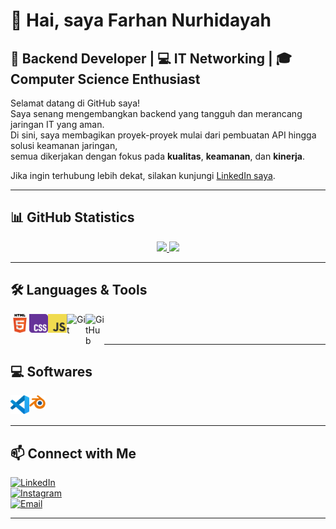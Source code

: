 # 👋 Hai, saya Farhan Nurhidayah  

## 🚀 Backend Developer | 💻 IT Networking | 🎓 Computer Science Enthusiast  

Selamat datang di GitHub saya!  
Saya senang mengembangkan backend yang tangguh dan merancang jaringan IT yang aman.  
Di sini, saya membagikan proyek-proyek mulai dari pembuatan API hingga solusi keamanan jaringan,  
semua dikerjakan dengan fokus pada **kualitas**, **keamanan**, dan **kinerja**.

Jika ingin terhubung lebih dekat, silakan kunjungi [LinkedIn saya](https://www.linkedin.com/in/farhan-nurhidayah-9a2760221/).  

---

## 📊 GitHub Statistics  
<p align="center">
<a href="https://github.com/farhannurhidayah">
  <img height="180em" src="https://github-readme-stats-eight-theta.vercel.app/api?username=farhannurhidayah&show_icons=true&theme=algolia&include_all_commits=true&count_private=true"/>
  <img height="180em" src="https://github-readme-stats-eight-theta.vercel.app/api/top-langs/?username=farhannurhidayah&layout=compact&langs_count=8&theme=algolia"/>
</a>
</p>

---

## 🛠 Languages & Tools  

<a href="https://www.w3.org/html/" target="_blank"><img align="left" alt="HTML5" width="30px" src="https://raw.githubusercontent.com/github/explore/main/topics/html/html.png" /></a>
<a href="https://www.w3schools.com/css/" target="_blank"><img align="left" alt="CSS3" width="30px" src="https://raw.githubusercontent.com/github/explore/main/topics/css/css.png" /></a>
<a href="https://www.w3schools.com/js/" target="_blank"><img align="left" alt="JavaScript" width="30px" src="https://raw.githubusercontent.com/github/explore/main/topics/javascript/javascript.png" /></a>
<a href="https://git-scm.com/" target="_blank"><img align="left" alt="Git" width="30px" src="https://www.vectorlogo.zone/logos/git-scm/git-scm-icon.svg"/></a>
<a href="https://github.com/" target="_blank"><img align="left" alt="GitHub" width="30px" src="https://github.githubassets.com/images/modules/logos_page/GitHub-Mark.png"/></a>
<br /><br />

---

## 💻 Softwares  

<img align="left" alt="Visual Studio Code" width="30px" src="https://raw.githubusercontent.com/github/explore/main/topics/visual-studio-code/visual-studio-code.png" />
<a href="https://www.blender.org" target="_blank"> <img align="left" alt="Photoshop" width="26px" src="https://github.com/Aakarsh-B/trying-repos/blob/master/blender.png?raw=true"/> </a>
<br /><br />

---

## 📫 Connect with Me  

[![LinkedIn](https://img.shields.io/badge/LinkedIn-Profile-blue?style=flat-square&logo=linkedin)](https://linkedin.com/in/farhannurhidayah)  
[![Instagram](https://img.shields.io/badge/Instagram-Profile-E4405F?style=flat-square&logo=instagram&logoColor=white)](https://instagram.com/farhannurhidayah)  
[![Email](https://img.shields.io/badge/Email-Me-D14836?style=flat-square&logo=gmail&logoColor=white)](mailto:nurhidayahfarhan265@gmail.com)  

---



